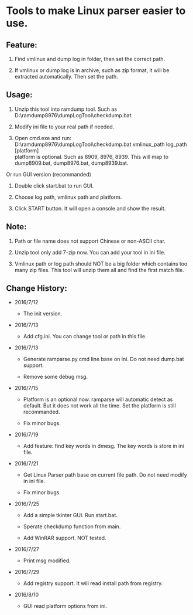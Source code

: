 Tools to make Linux parser easier to use.
=========================================
Feature:
--------
1. Find vmlinux and dump log in folder, then set the correct path.

2. If vmlinux or dump log is in archive, such as zip format, it will be extracted automatically. Then set the path.

Usage:
------
1. Unzip this tool into ramdump tool. Such as D:\ramdump8976\dumpLogTool\checkdump.bat

2. Modify ini file to your real path if needed.

3. Open cmd.exe and run:<br/>
D:\ramdump8976\dumpLogTool\checkdump.bat vmlinux_path log_path [platform]<br/>
platform is optional. Such as 8909, 8976, 8939. This will map to dump8909.bat, dump8976.bat, dump8939.bat.

Or run GUI version (recommanded)

1. Double click start.bat to run GUI.

2. Choose log path, vmlinux path and platform.

3. Click START button. It will open a console and show the result.

Note:
-----
1. Path or file name does not support Chinese or non-ASCII char.

2. Unzip tool only add 7-zip now. You can add your tool in ini file.

3. Vmlinux path or log path should NOT be a big folder which contains too many zip files. This tool will unzip them all and find the first match file.

Change History:
---------------
* 2016/7/12

	* The init version.

* 2016/7/13

	* Add cfg.ini. You can change tool or path in this file.

* 2016/7/13

	* Generate ramparse.py cmd line base on ini. Do not need dump.bat support. 

	* Remove some debug msg.

* 2016/7/15

	* Platform is an optional now. ramparse will automatic detect as default. But it does not work all the time. Set the platform is still recommanded.

	* Fix minor bugs.

* 2016/7/19

	* Add feature: find key words in dmesg. The key words is store in ini file.
	
* 2016/7/21

	* Get Linux Parser path base on current file path. Do not need modify in ini file.

	* Fix minor bugs.
	
* 2016/7/25

	* Add a simple tkinter GUI. Run start.bat.
	
	* Sperate checkdump function from main.
	
	* Add WinRAR support. NOT tested.
	
* 2016/7/27

	* Print msg modified.

* 2016/7/29

	* Add registry support. It will read install path from registry.

* 2016/8/10

	* GUI read platform options from ini.